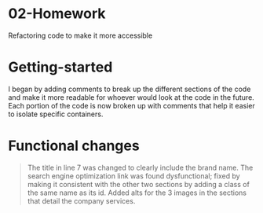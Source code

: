 # 02-Homework

Refactoring code to make it more accessible

# Getting-started

I began by adding comments to break up the different sections of the code and make it more readable for whoever would look at the code in the future. Each portion of the code is now broken up with comments that help it easier to isolate specific containers.

# Functional changes

> The title in line 7 was changed to clearly include the brand name.
> The search engine optimization link was found dysfunctional; fixed by making it consistent with the other two sections by adding a class of the same name as its id.
> Added alts for the 3 images in the sections that detail the company services.
